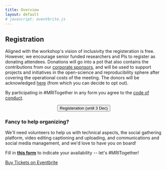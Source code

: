 ```yaml
--- 
title: Overview
layout: default
# javascript: eventbrite.js
--- 
```

## Registration

Aligned with the workshop's vision of inclusivity the registeration is free. However, we encourage senior funded researchers and PIs to register as donating attendees. 
Donations will go into a pot that also contains the contributions from our [corporate sponsors](/sponsors), and will be used to support projects and initiatives in the open-science and reproducibility sphere after covering the operational costs of the meeting. 
The donors will be acknowledged [here](/sponsors) (from which you can decide to opt out).

By participating in #MRITogether in any form you agree to the [code of conduct](/CODE_OF_CONDUCT).

<div style="text-align: center;">
<button id="eventbrite-widget-modal-trigger-395763528367" type="button" class="shadow_button">Registeration (until 3 Dec)</button></div>
<!-- <div id="eventbrite-widget-container-395763528367"></div> -->


### Fancy to help organizing?

We'll need volunteers to help us with technical aspects, the social gathering platform, video editing captioning and uploading, and communications and social media management, and we'd love to have you on board!

Fill in **[this form](https://forms.gle/fVFNEWNVmfvGutUH9)** to indicate your availability -- let's #MRITogether!


<!-- Noscript content for added SEO -->
<noscript><a href="https://mritogether.eventbrite.co.uk" rel="noopener noreferrer" target="_blank">Buy Tickets on Eventbrite</a></noscript>
<!-- You can customize this button any way you like -->


